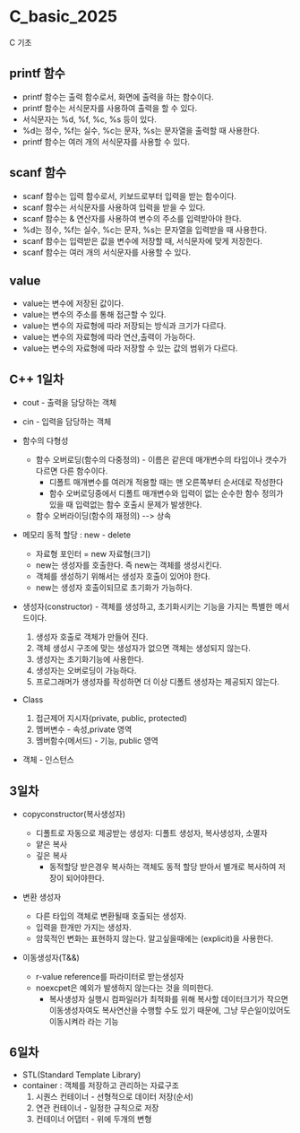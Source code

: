 # C_basic_2025
C 기초

## printf 함수
- printf 함수는 출력 함수로서, 화면에 출력을 하는 함수이다.
- printf 함수는 서식문자를 사용하여 출력을 할 수 있다.
- 서식문자는 %d, %f, %c, %s 등이 있다.
- %d는 정수, %f는 실수, %c는 문자, %s는 문자열을 출력할 때 사용한다.
- printf 함수는 여러 개의 서식문자를 사용할 수 있다.

## scanf 함수
- scanf 함수는 입력 함수로서, 키보드로부터 입력을 받는 함수이다.
- scanf 함수는 서식문자를 사용하여 입력을 받을 수 있다.
- scanf 함수는 & 연산자를 사용하여 변수의 주소를 입력받아야 한다.
- %d는 정수, %f는 실수, %c는 문자, %s는 문자열을 입력받을 때 사용한다.
- scanf 함수는 입력받은 값을 변수에 저장할 때, 서식문자에 맞게 저장한다.
- scanf 함수는 여러 개의 서식문자를 사용할 수 있다.

## value
- value는 변수에 저장된 값이다.
- value는 변수의 주소를 통해 접근할 수 있다.
- value는 변수의 자료형에 따라 저장되는 방식과 크기가 다르다.
- value는 변수의 자료형에 따라 연산,출력이 가능하다.
- value는 변수의 자료형에 따라 저장할 수 있는 값의 범위가 다르다.

## C++ 1일차

- cout - 출력을 담당하는 객체

- cin - 입력을 담당하는 객체

- 함수의 다형성
    - 함수 오버로딩(함수의 다중정의) - 이름은 같은데 매개변수의 타입이나 갯수가 다르면 다른 함수이다.
        - 디폴트 매개변수를 여러개 적용할 때는 맨 오른쪽부터 순서데로 작성한다
        - 함수 오버로딩중에서 디폴트 매개변수와 입력이 없는 순수한 함수 정의가 있을 때 입력없는 함수 호출시 문제가 발생한다.
    - 함수 오버라이딩(함수의 재정의) --> 상속

- 메모리 동적 할당 : new - delete
    - 자료형 포인터 = new 자료형(크기)
    - new는 생성자를 호출한다. 즉 new는 객체를 생성시킨다.
    - 객체를 생성하기 위해서는 생성자 호출이 있어야 한다.
    - new는 생성자 호출이되므로 초기화가 가능하다.
    
- 생성자(constructor) - 객체를 생성하고, 초기화시키는 기능을 가지는 특별한 메서드이다.
    1. 생성자 호출로 객체가 만들어 진다.
	2. 객체 생성시 구조에 맞는 생성자가 없으면 객체는 생성되지 않는다.
    3. 생성자는 초기화기능에 사용한다.
    4. 생성자는 오버로딩이 가능하다.
    5. 프로그래머가 생성자를 작성하면 더 이상 디폴트 생성자는 제공되지 않는다.

- Class
    1. 접근제어 지시자(private, public, protected)
    2. 멤버변수 - 속성,private 영역
    3. 멤버함수(메서드) - 기능, public 영역

- 객체 - 인스턴스

## 3일차
- copyconstructor(복사생성자)
    - 디폴트로 자동으로 제공받는 생성자: 디폴트 생성자,  복사생성자, 소멸자
    - 얕은 복사
    - 깊은 복사
        - 동적할당 받은경우 복사하는 객체도 동적 할당 받아서 별개로 복사하여 저장이 되어야한다. 

- 변환 생성자
    - 다른 타입의 객체로 변환될때 호출되는 생성자. 
    - 입력을 한개만 가지는 생성자.
    - 암묵적인 변화는 표현하지 않는다. 알고싶을때에는 (explicit)을 사용한다.

- 이동생성자(T&&)
    - r-value reference를 파라미터로 받는생성자
    - noexcpet은 예외가 발생하지 않는다는 것을 의미한다.
        - 복사생성자 실행시 컴파일러가 최적화를 위해 복사할 데이터크기가 작으면 이동생성자여도 복사연산을 수행할 수도 있기 때문에, 그냥 무슨일이있어도 이동시켜라 라는 기능

## 6일차
- STL(Standard Template Library)
- container : 객체를 저장하고 관리하는 자료구조
    1. 시퀀스 컨테이너 - 선형적으로 데이터 저장(순서)
    2. 연관 컨테이너 - 일정한 규칙으로 저장
    3. 컨테이너 어댑터 - 위에 두개의 변형